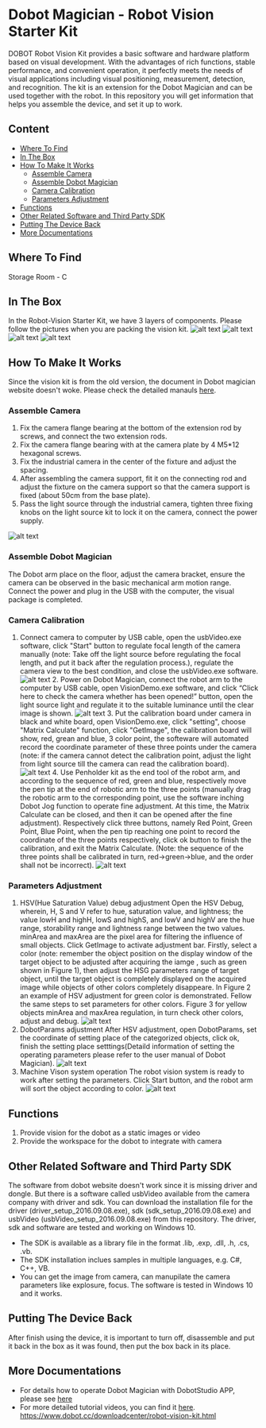 # Dobot Magician - Robot Vision Starter Kit
DOBOT Robot Vision Kit provides a basic software and hardware platform based on visual development. With the advantages of rich functions, stable performance, and convenient operation, it perfectly meets the needs of visual applications including visual positioning, measurement, detection, and recognition. The kit is an extension for the Dobot Magician and can be used together with the robot. 
In this repository you will get information that helps you assemble the device, and set it up to work.

## Content

* [Where To Find](#where-to-find)
* [In The Box](#in-the-box)
* [How To Make It Works](#how-to-make-it-works)
  * [Assemble Camera](#assemble-camera)
  * [Assemble Dobot Magician](#assemble-dobot-magician)
  * [Camera Calibration](#camera-calibration)
  * [Parameters Adjustment](#parameters-adjustment)
* [Functions](#functions)
* [Other Related Software and Third Party SDK](#other-related-software-and-third-party-sdk)
* [Putting The Device Back](#putting-the-device-back)
* [More Documentations](more-documentations)

## Where To Find
Storage Room - C

## In The Box
In the Robot-Vision Starter Kit, we have 3 layers of components. Please follow the pictures when you are packing the vision kit. 
![alt text](images/Dobot_magician_vision_kit_layer_distribution.jpg)
![alt text](images/Dobot_magician_vision_kit_top_layer.jpg)
![alt text](images/Dobot_magician_vision_kit_middle_layer.jpg)
![alt text](images/Dobot_magician_vision_kit_bottom_layer.jpg)

## How To Make It Works
Since the vision kit is from the old version, the document in Dobot magician website doesn't woke. Please check the detailed manauls [here](https://www.generationrobots.com/media/dobot-vision-kit-quickstart-guide.pdf).
### Assemble Camera
   1.  Fix the camera flange bearing at the bottom of the extension rod by screws, and connect the two extension rods.
   2.  Fix the camera flange bearing with at the camera plate by 4 M5*12 hexagonal screws.
   3. Fix the industrial camera in the center of the fixture and adjust the spacing.
   4.  After assembling the camera support, fit it on the connecting rod and adjust the fixture on the camera support so that the camera support is fixed (about 50cm from the base plate).
   5.  Pass the light source through the industrial camera, tighten three fixing knobs on the light source kit to lock it on the camera, connect the power supply.
    
   ![alt text](images/camera_installation.jpg)
    
### Assemble Dobot Magician 
   The Dobot arm place on the floor, adjust the camera bracket, ensure the camera can be observed in the basic mechanical arm motion range. Connect the power and plug in the USB with the computer, the visual package is completed.

### Camera Calibration
   1. Connect camera to computer by USB cable, open the usbVideo.exe software, click "Start" button to regulate focal length of the camera manually (note: Take off the light source before regulating the focal length, and put it back after the regulation process.), regulate the camera view to the best condition, and close the usbVideo.exe software. 
   ![alt text](images/camera_calibration_1.jpg)
    2. Power on Dobot Magician, connect the robot arm to the computer by USB cable, open VisionDemo.exe software, and click “Click here to check the camera whether has been opened!” button, open the light source light and regulate it to the suitable luminance until the clear image is shown.
     ![alt text](images/camera_calibration_2.jpg)
    3. Put the calibration board under camera in black and white board, open VisionDemo.exe, click "setting", choose "Matrix Calculate" function, click "GetImage", the calibration board will show, red, grean and blue, 3 color point, the softeware will automated record the coordinate parameter of these three points under the camera (note: if the camera cannot detect the calibration point, adjust the light from light source till the camera can read the calibration board).
     ![alt text](images/camera_calibration_3.jpg)
    4. Use Penholder kit as the end tool of the robot arm, and according to the sequence of red, green and blue, respectively move the pen tip at the end of robotic arm to the three points (manually drag the robotic arm to the corresponding point, use the software inching Dobot Jog function to operate fine adjustment. At this time, the Matrix Calculate can be closed, and then it can be opened after the fine adjustment). Respectively click three buttons, namely Red Point, Green Point, Blue Point, when the pen tip reaching one point to record the coordinate of the three points respectively, click ok button to finish the calibration, and exit the Matrix Calculate. (Note: the sequence of the three points shall be calibrated in turn, red→green→blue, and the order shall not be incorrect).
     ![alt text](images/camera_calibration_4.jpg)
    
    
### Parameters Adjustment
   1. HSV(Hue Saturation Value) debug adjustment
   Open the HSV Debug, wherein, H, S and V refer to hue, saturation value, and lightness; the value lowH and highH, lowS and highS, and lowV and highV are the hue range, storability range and lightness range between the two values. minArea and maxArea are the pixel area for filtering the influence of small objects. Click GetImage to activate adjustment bar. Firstly, select a color (note: remember the object position on the display window of the target object to be adjusted after acquiring the iamge , such as green shown in Figure 1), then adjust the HSG parameters range of target object, until the target object is completely displayed on the acquired image while objects of other colors completely disappeare. In Figure 2 an example of HSV adjustment for green color is demonstrated. Fellow the same steps to set parameters for other colors. Figure 3 for yellow objects minArea and maxArea regulation, in turn check other colors, adjust and debug.
   ![alt text](images/debug_adjustment.jpg)
   2. DobotParams adjustment
   After HSV adjustment, open DobotParams, set the coordinate of setting place of the categorized objects, click ok, finish the setting place setttings(Detaild information of setting the operating parameters please refer to the user manual of Dobot Magician).
   ![alt text](images/DobotParams_adjustment.jpg)
   3. Machine Vison system operation
   The robot vision system is ready to work after setting the parameters. Click Start button, and the robot arm will sort the object according to color.
    ![alt text](images/Machine_Vision_system_operation.jpg)

    
## Functions
1. Provide vision for the dobot as a static images or video
2. Provide the workspace for the dobot to integrate with camera


## Other Related Software and Third Party SDK
The software from dobot website doesn't work since it is missing driver and dongle. But there is a software called usbVideo available from the camera company with driver and sdk. You can download the installation file for the driver (driver_setup_2016.09.08.exe), sdk (sdk_setup_2016.09.08.exe) and usbVideo (usbVideo_setup_2016.09.08.exe) from this repository. The driver, sdk and software are tested and working on Windows 10.
* The SDK is available as a library file in the format .lib, .exp, .dll, .h, .cs, .vb. 
* The SDK installation inclues samples in multiple languages, e.g. C#, C++, VB. 
* You can get the image from camera, can manupilate the camera parameters like explosure, focus. The software is tested in Windows 10 and it works. 


## Putting The Device Back
After finish using the device, it is important to turn off, disassemble and put it back in the box as it was found, then put the box back in its place.

## More Documentations
* For details how to operate Dobot Magician with DobotStudio APP, please see [here](https://www.youtube.com/watch?v=kyeXwuf17IY)
* For more detailed tutorial videos, you can find it [here](https://www.dobot.cc/videos-center.html?videogallery_id=20#videos).
https://www.dobot.cc/downloadcenter/robot-vision-kit.html


